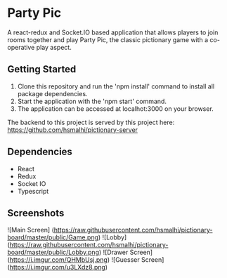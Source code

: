 # Party Pic
A react-redux and Socket.IO based application that allows players to join rooms together and play Party Pic, the classic pictionary game with a co-operative play aspect.

## Getting Started

1. Clone this repository and run the 'npm install' command to install all package dependencies.
2. Start the application with the 'npm start' command.
3. The application can be accessed at localhot:3000 on your browser.

The backend to this project is served by this project here: https://github.com/hsmalhi/pictionary-server

## Dependencies

- React
- Redux
- Socket IO
- Typescript

## Screenshots

![Main Screen] (https://raw.githubusercontent.com/hsmalhi/pictionary-board/master/public/Game.png)
![Lobby] (https://raw.githubusercontent.com/hsmalhi/pictionary-board/master/public/Lobby.png)
![Drawer Screen] (https://i.imgur.com/QHMbUsj.png)
![Guesser Screen] (https://i.imgur.com/u3LXdz8.png)
